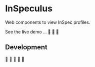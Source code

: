 # InSpeculus

Web components to view InSpec profiles.

See the live demo ... 🚧 🚧 🚧


## Development

🚧 🚧 🚧 🚧 🚧


